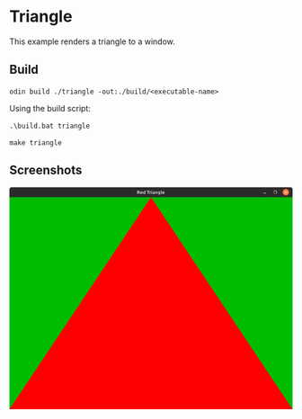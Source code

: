 # Triangle

This example renders a triangle to a window.

## Build

```shell
odin build ./triangle -out:./build/<executable-name>
```

Using the build script:

```shell
.\build.bat triangle
```

```shell
make triangle
```

## Screenshots

![Triangle](./triangle.png)
